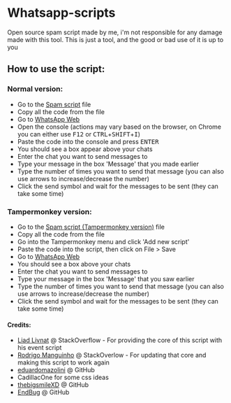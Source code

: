 # Whatsapp-scripts
Open source spam script made by me, i'm not responsible for any damage made with this tool. This is just a tool, and the good or bad use of it is up to you

## How to use the script:
### Normal version:

- Go to the [Spam script](Spam_script.js) file
- Copy all the code from the file
- Go to [WhatsApp Web](https://web.whatsapp.com)
- Open the console (actions may vary based on the browser, on Chrome you can either use <kbd>F12</kbd> or <kbd>CTRL</kbd>+<kbd>SHIFT</kbd>+<kbd>I</kbd>)
- Paste the code into the console and press <kbd>ENTER</kbd>
- You should see a box appear above your chats
- Enter the chat you want to send messages to
- Type your message in the box 'Message' that you made earlier
- Type the number of times you want to send that message (you can also use arrows to increase/decrease the number)
- Click the send symbol and wait for the messages to be sent (they can take some time)

### Tampermonkey version:

- Go to the [Spam script (Tampermonkey version)](Spam_script_(Tampermonkey_version).js) file
- Copy all the code from the file
- Go into the Tampermonkey menu and click 'Add new script'
- Paste the code into the script, then click on File > Save
- Go to [WhatsApp Web](https://web.whatsapp.com)
- You should see a box above your chats
- Enter the chat you want to send messages to
- Type your message in the box 'Message' that you saw earlier
- Type the number of times you want to send that message (you can also use arrows to increase/decrease the number)
- Click the send symbol and wait for the messages to be sent (they can take some time)

#### Credits:

- [Liad Livnat](https://stackoverflow.com/users/345944/liad-livnat) @ StackOverflow - For providing the core of this script with his event script
- [Rodrigo Manguinho](https://stackoverflow.com/users/1007583/rodrigo-manguinho) @ StackOverlow - For updating that core and making this script to work again
- [eduardomazolini](https://github.com/eduardomazolini) @ GitHub
- CadillacOne for some css ideas
- [thebigsmileXD](https://github.com/thebigsmileXD) @ GitHub
- [EndBug](https://github.com/EndBug) @ GitHub
